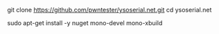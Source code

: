 git clone https://github.com/pwntester/ysoserial.net.git
cd ysoserial.net

sudo apt-get install -y nuget mono-devel mono-xbuild

